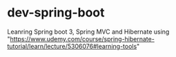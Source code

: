 # dev-spring-boot
Leanring Spring boot 3, Spring MVC and Hibernate using "https://www.udemy.com/course/spring-hibernate-tutorial/learn/lecture/5306076#learning-tools"
